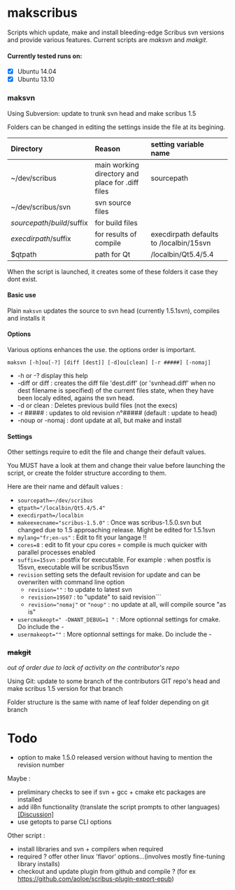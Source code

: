 makscribus
==========
Scripts which update, make and install bleeding-edge Scribus svn versions and provide various features.
Current scripts are _maksvn_ and _makgit_.  
  
#### Currently tested runs on:
<!-- [ ] Ubuntu 14.10 -->
- [x] Ubuntu 14.04
- [x] Ubuntu 13.10

### maksvn

Using Subversion: update to trunk svn head and make scribus 1.5

Folders can be changed in editing the settings inside the file at its begining.

|Directory |Reason  | setting variable name |
| :-------- | :----- | :----- |
| ~/dev/scribus             | main working directory and place for .diff files | sourcepath |
| ~/dev/scribus/svn         | svn source files    | |
| $sourcepath/build/$suffix | for build files     | | suffix defaults to 15svn |
| $execdirpath/$suffix      | for results of compile | execdirpath defaults to /localbin/15svn |
| $qtpath | path for Qt | /localbin/Qt5.4/5.4 |

When the script is launched, it creates some of these folders it case they dont exist.

#### Basic use

Plain `maksvn` updates the source to svn head (currently 1.5.1svn), compiles and installs it

#### Options
Various options enhances the use. the options order is important.

```maksvn [-h]ou[-?] [diff [dest]] [-d]ou[clean] [-r #####] [-nomaj]```

* -h or -? display this help
* -diff or diff : creates the diff file 'dest.diff' (or 'svnhead.diff' when no dest filename is specified) of the current files state, when they have been localy edited, agains the svn head.
* -d or clean : Deletes previous build files (not the execs)
* -r ##### : updates to old revision n°#####  (default : update to head)
* -noup or -nomaj : dont update at all, but make and install

#### Settings

Other settings require to edit the file and change their default values.

You MUST have a look at them and change their value before launching the script, or create the folder structure according to them.

Here are their name and défault values :
* `sourcepath=~/dev/scribus`
* `qtpath="/localbin/Qt5.4/5.4"`
* `execdirpath=/localbin`
* `makeexecname="scribus-1.5.0"` : Once was scribus-1.5.0.svn but changed due to 1.5 approaching release. Might be edited for 1.5.1svn
* `mylang="fr;en-us"` : Edit to fit your langage !!
* `cores=8` : edit to fit your cpu cores = compile is much quicker with parallel processes enabled
* `suffix=15svn` : postfix for executable. For example : when postfix is 15svn, executable will be scribus15svn
* `revision` setting sets the default revision for update and can be overwriten with command line option
  - `revision=""` : to update to latest svn
  - `revision=19507` : to "update" to said revision``` 
  - `revision="nomaj"` or `"noup"`  : no update at all, will compile source "as is" 
* `usercmakeopt=" -DWANT_DEBUG=1 "` : More optionnal settings for cmake. Do include the -
* `usermakeopt=""` : More optionnal settings for make. Do include the -

### ~~makgit~~
_out of order due to lack of activity on the contributor's repo_

Using Git: update to some branch of the contributors GIT repo's head and make scribus 1.5 version for that branch 

Folder structure is the same with name of leaf folder depending on git branch

# Todo

* option to make 1.5.0 released version without having to mention the revision number

Maybe :
* preliminary checks to see if svn + gcc + cmake etc packages are installed
* add il8n functionality (translate the script prompts to other languages) [[Discussion]](https://github.com/JLuc/makscribus/issues/2)
* use getopts to parse CLI options

Other script :
* install libraries and svn + compilers when required
* required ? offer other linux 'flavor' options...(involves mostly fine-tuning library installs)
* checkout and update plugin from github and compile ? (for ex https://github.com/aoloe/scribus-plugin-export-epub)

